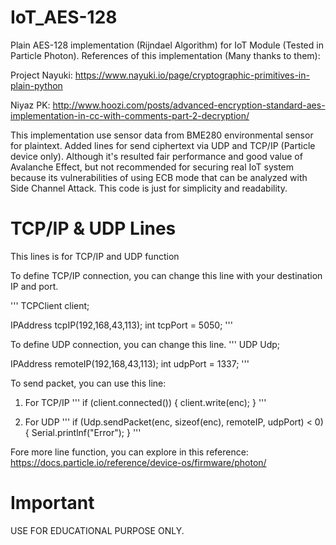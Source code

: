 # IoT_AES-128
Plain AES-128 implementation (Rijndael Algorithm) for IoT Module (Tested in Particle Photon).
References of this implementation (Many thanks to them):

Project Nayuki: https://www.nayuki.io/page/cryptographic-primitives-in-plain-python

Niyaz PK: http://www.hoozi.com/posts/advanced-encryption-standard-aes-implementation-in-cc-with-comments-part-2-decryption/

This implementation use sensor data from BME280 environmental sensor for plaintext. Added lines for send ciphertext via UDP and TCP/IP (Particle device only). Although it's resulted fair performance and good value of Avalanche Effect, but not recommended for securing real IoT system because its vulnerabilities of using ECB mode that can be analyzed with Side Channel Attack. This code is just for simplicity and readability. 

# TCP/IP & UDP Lines
This lines is for TCP/IP and UDP function

To define TCP/IP connection, you can change this line with your destination IP and port.

'''
TCPClient client;

IPAddress tcpIP(192,168,43,113);
int tcpPort = 5050;
'''

To define UDP connection, you can change this line.
'''
UDP Udp;

IPAddress remoteIP(192,168,43,113);
int udpPort = 1337;
'''

To send packet, you can use this line:
1. For TCP/IP
'''
if (client.connected())
  {
    client.write(enc);
  }
'''

2. For UDP
'''
if (Udp.sendPacket(enc, sizeof(enc), remoteIP, udpPort) < 0)
  {
    Serial.printlnf("Error");
  }
'''

Fore more line function, you can explore in this reference:
https://docs.particle.io/reference/device-os/firmware/photon/

# Important
USE FOR EDUCATIONAL PURPOSE ONLY.


